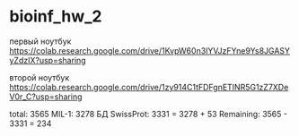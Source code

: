 # bioinf_hw_2

первый ноутбук
https://colab.research.google.com/drive/1KvpW60n3IYVJzFYne9Ys8JGASYyZdzIX?usp=sharing

второй ноутбук
https://colab.research.google.com/drive/1zy914C1tFDFgnETINR5G1zZ7XDeV0r_C?usp=sharing

total: 3565
MIL-1: 3278
БД SwissProt: 3331 = 3278 + 53
Remaining: 3565 - 3331 = 234
